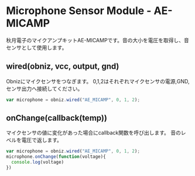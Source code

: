 # Microphone Sensor Module - AE-MICAMP
秋月電子のマイクアンプキットAE-MICAMPです。音の大小を電圧を取得し、音センサとして使用します。

## wired(obniz, vcc, output, gnd)
Obnizにマイクセンサをつなぎます。
0,1,2はそれぞれマイクセンサの電源,GND,センサ出力へ接続してください。
```javascript
var microphone = obniz.wired("AE_MICAMP", 0, 1, 2);
```

## onChange(callback(temp))
マイクセンサの値に変化があった場合にcallback関数を呼び出します。
音のレベルを電圧で返します。

```javascript
var microphone = obniz.wired("AE_MICAMP", 0, 1, 2);
microphone.onChange(function(voltage){
  console.log(voltage)
})
```
